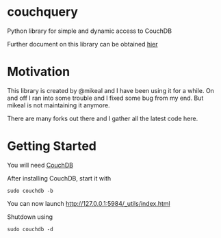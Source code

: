couchquery
==========

Python library for simple and dynamic access to CouchDB

Further document on this library can be obtained [hier](http://mikeal.github.io/couchquery/)

Motivation
==========
This library is created by @mikeal and I have been using it for a while. On and off I ran into some trouble and I fixed
some bug from my end. But mikeal is not maintaining it anymore.

There are many forks out there and I gather all the latest code here.

Getting Started
===============
You will need [CouchDB](http://docs.couchdb.org/en/latest/install/index.html)

After installing CouchDB, start it with
    
    sudo couchdb -b
    
You can now launch http://127.0.0.1:5984/_utils/index.html

Shutdown using
    
    sudo couchdb -d





